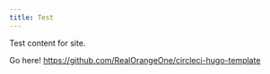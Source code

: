 ```yaml
---
title: Test
---
```


Test content for site.

Go here! https://github.com/RealOrangeOne/circleci-hugo-template
